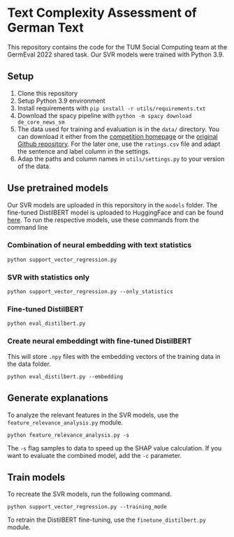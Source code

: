 # Text Complexity Assessment of German Text
This repository contains the code for the TUM Social Computing team at the GermEval 2022 shared task.
Our SVR models were trained with Python 3.9.
## Setup
1. Clone this repository
2. Setup Python 3.9 environment
3. Install requirements with `pip install -r utils/requirements.txt`
4. Download the spacy pipeline with `python -m spacy download de_core_news_sm`
5. The data used for training and evaluation is in the `data/` directory. You can download it either from the [competition homepage](https://codalab.lisn.upsaclay.fr/competitions/4964#participate) or the [original Github repository](https://github.com/babaknaderi/TextComplexityDE). For the later one, use the `ratings.csv` file and adapt the sentence and label column in the settings.
6. Adap the paths and column names in `utils/settings.py` to your version of the data.

## Use pretrained models
Our SVR models are uploaded in this reporsitory in the `models` folder. The fine-tuned DistilBERT model is uploaded to HuggingFace and can be found [here](https://huggingface.co/MiriUll/distilbert-german-text-complexity).
To run the respective models, use these commands from the command line
### Combination of neural embedding with text statistics
```
python support_vector_regression.py
```
### SVR with statistics only
```
python support_vector_regression.py --only_statistics
```
### Fine-tuned DistilBERT
```
python eval_distilbert.py
```

### Create neural embeddingt with fine-tuned DistilBERT
This will store `.npy` files with the embedding vectors of the training data in the data folder.
```
python eval_distilbert.py --embedding 
```

## Generate explanations
To analyze the relevant features in the SVR models, use the `feature_relevance_analysis.py` module.
```
python feature_relevance_analysis.py -s 
```
The `-s` flag samples to data to speed up the SHAP value calculation. If you want to evaluate the combined model, add the `-c` parameter.

## Train models
To recreate the SVR models, run the following command.
```
python support_vector_regression.py --training_mode 
```
To retrain the DistilBERT fine-tuning, use the `finetune_distilbert.py` module.
